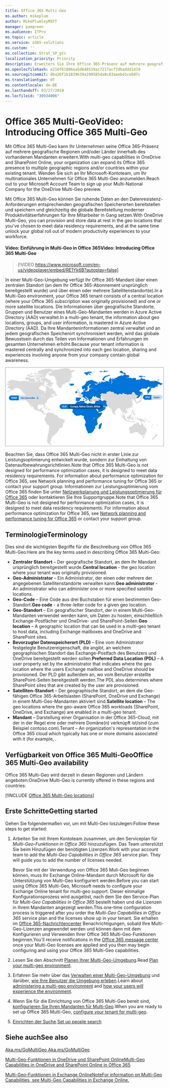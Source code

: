 ```yaml
---
title: Office 365 Multi-Geo
ms.author: mikeplum
author: MikePlumleyMSFT
manager: pamgreen
ms.audience: ITPro
ms.topic: article
ms.service: o365-solutions
ms.custom: ''
ms.collection: Strat_SP_gtc
localization_priority: Priority
description: Erweitern Sie Ihre Office 365-Präsenz auf mehrere geografische Regionen mit Office 365 Multi-Geo.
ms.openlocfilehash: e216f61806ea5d648519ac7217acf7dbaddd1419
ms.sourcegitcommit: 8ba20f1b1839630a199585da0c83aaebd1ceb9fc
ms.translationtype: HT
ms.contentlocale: de-DE
ms.lasthandoff: 03/27/2019
ms.locfileid: "30934006"
---
```

# <a name="office-365-multi-geo"></a><span data-ttu-id="a031b-103">Office 365 Multi-Geo</span><span class="sxs-lookup"><span data-stu-id="a031b-103">Video: Introducing Office 365 Multi-Geo</span></span>

<span data-ttu-id="a031b-104">Mit Office 365 Multi-Geo kann Ihr Unternehmen seine Office 365-Präsenz auf mehrere geografische Regionen und/oder Länder innerhalb des vorhandenen Mandanten erweitern.</span><span class="sxs-lookup"><span data-stu-id="a031b-104">With multi-geo capabilities in OneDrive and SharePoint Online, your organization can expand its Office 365 presence to multiple geographic regions and/or countries within your existing tenant.</span></span> <span data-ttu-id="a031b-105">Wenden Sie sich an Ihr Microsoft-Kontoteam, um Ihr multinationales Unternehmen für Office 365 Multi-Geo anzumelden.</span><span class="sxs-lookup"><span data-stu-id="a031b-105">Reach out to your Microsoft Account Team to sign up your Multi-National Company for the OneDrive Multi-Geo preview.</span></span>
  
<span data-ttu-id="a031b-106">Mit Office 365 Multi-Geo können Sie ruhende Daten an den Datenresistenz-Anforderungen entsprechenden geografischen Speicherorten bereitstellen und speichern und gleichzeitig die globale Bereitstellung moderner Produktivitätserfahrungen für Ihre Mitarbeiter in Gang setzen.</span><span class="sxs-lookup"><span data-stu-id="a031b-106">With OneDrive Multi-Geo, you can provision and store data at rest in the geo locations that you've chosen to meet data residency requirements, and at the same time unlock your global roll out of modern productivity experiences to your workforce.</span></span>

#### <a name="video-introducing-office-365-multi-geo"></a><span data-ttu-id="a031b-107">Video: Einführung in Multi-Geo in Office 365</span><span class="sxs-lookup"><span data-stu-id="a031b-107">Video: Introducing Office 365 Multi-Geo</span></span>

> [!VIDEO https://www.microsoft.com/en-us/videoplayer/embed/RE1Yk6B?autoplay=false]

<span data-ttu-id="a031b-108">In einer Multi-Geo-Umgebung verfügt Ihr Office 365-Mandant über einen zentralen Standort (an dem Ihr Office 365-Abonnement ursprünglich bereitgestellt wurde) und über einen oder mehrere Satellitenstandort(e).</span><span class="sxs-lookup"><span data-stu-id="a031b-108">In a Multi-Geo environment, your Office 365 tenant consists of a central location (where your Office 365 subscription was originally provisioned) and one or more satellite locations.</span></span> <span data-ttu-id="a031b-109">Die Informationen über geografische Standorte, Gruppen und Benutzer eines Multi-Geo-Mandanten werden in Azure Active Directory (AAD) verwaltet.</span><span class="sxs-lookup"><span data-stu-id="a031b-109">In a multi-geo tenant, the information about geo locations, groups, and user information, is mastered in Azure Active Directory (AAD).</span></span> <span data-ttu-id="a031b-110">Da Ihre Mandanteninformationen zentral verwaltet und an jedem geografischen Speicherort synchronisiert werden, wird das globale Bewusstsein durch das Teilen von Informationen und Erfahrungen im gesamten Unternehmen erhöht.</span><span class="sxs-lookup"><span data-stu-id="a031b-110">Because your tenant information is mastered centrally and synchronized into each geo location, sharing and experiences involving anyone from your company contain global awareness.</span></span>

![Screenshot der Multi-Geo-Zuordnung aus der SharePoint-Admin Center](media/multi-geo-world-map.png)

<span data-ttu-id="a031b-112">Beachten Sie, dass Office 365 Multi-Geo nicht in erster Linie zur Leistungsoptimierung entwickelt wurde, sondern zur Einhaltung von Datenaufbewahrungsrichtlinien.</span><span class="sxs-lookup"><span data-stu-id="a031b-112">Note that Office 365 Multi-Geo is not designed for performance optimization cases, it is designed to meet data residency requirements. For information about performance optimization for Office 365, see Network planning and performance tuning for Office 365 or contact your support group.</span></span> <span data-ttu-id="a031b-113">Informationen zur Leistungsoptimierung vom Office 365 finden Sie unter [Netzwerkplanung und Leistungsoptimierung für Office 365](https://support.office.com/article/e5f1228c-da3c-4654-bf16-d163daee8848) oder kontaktieren Sie Ihre Supportgruppe.</span><span class="sxs-lookup"><span data-stu-id="a031b-113">Note that Office 365 Multi-Geo is not designed for performance optimization cases, it is designed to meet data residency requirements. For information about performance optimization for Office 365, see [Network planning and performance tuning for Office 365](https://support.office.com/article/e5f1228c-da3c-4654-bf16-d163daee8848) or contact your support group.</span></span>

## <a name="terminology"></a><span data-ttu-id="a031b-114">Terminologie</span><span class="sxs-lookup"><span data-stu-id="a031b-114">Terminology</span></span>

<span data-ttu-id="a031b-115">Dies sind die wichtigsten Begriffe für die Beschreibung von Office 365 Multi-Geo:</span><span class="sxs-lookup"><span data-stu-id="a031b-115">Here are the key terms used in describing Office 365 Multi-Geo:</span></span>

- <span data-ttu-id="a031b-116">**Zentraler Standort** – Der geografische Standort, an dem Ihr Mandant ursprünglich bereitgestellt wurde.</span><span class="sxs-lookup"><span data-stu-id="a031b-116">**Central location** - the geo location where your tenant was originally provisioned.</span></span>
- <span data-ttu-id="a031b-117">**Geo-Administrator** – Ein Administrator, der einen oder mehrere der angegebenen Satellitenstandorte verwalten kann.</span><span class="sxs-lookup"><span data-stu-id="a031b-117">**Geo administrator** - An administrator who can administer one or more specified satellite locations.</span></span>
- <span data-ttu-id="a031b-118">**Geo-Code** – Eine Code aus drei Buchstaben für einen bestimmten Geo-Standort.</span><span class="sxs-lookup"><span data-stu-id="a031b-118">**Geo code** - a three-letter code for a given geo location.</span></span>
- <span data-ttu-id="a031b-119">**Geo-Standort** – Ein geografischer Standort, der in einem Multi-Geo-Mandanten verwendet werden kann, um Daten zu hosten, einschließlich Exchange-Postfächer und OneDrive- und SharePoint-Seiten.</span><span class="sxs-lookup"><span data-stu-id="a031b-119">**Geo location** – A geographic location that can be used in a multi-geo tenant to host data, including Exchange mailboxes and OneDrive and SharePoint sites.</span></span>
- <span data-ttu-id="a031b-120">**Bevorzugter Datenspeicherort (PLD)** – Eine vom Administrator festgelegte Benutzereigenschaft, die angibt, an welchem geographischen Standort das Exchange-Postfach des Benutzers und OneDrive bereitgestellt werden sollen.</span><span class="sxs-lookup"><span data-stu-id="a031b-120">**Preferred Data Location (PDL)** – A user property set by the administrator that indicates where the geo location where the users Exchange mailbox and OneDrive should be provisioned.</span></span> <span data-ttu-id="a031b-121">Der PLD gibt außerdem an, wo vom Benutzer erstellte SharePoint-Seiten bereitgestellt werden.</span><span class="sxs-lookup"><span data-stu-id="a031b-121">The PDL also determines where SharePoint sites that are created by the user are provisioned.</span></span>
- <span data-ttu-id="a031b-122">**Satelliten-Standort** – Der geographische Standort, an dem die Geo-fähigen Office 365-Arbeitslasten (SharePoint, OneDrive und Exchange) in einem Multi-Geo-Mandanten aktiviert sind.</span><span class="sxs-lookup"><span data-stu-id="a031b-122">**Satellite location** – The geo locations where the geo-aware Office 365 workloads (SharePoint, OneDrive, and Exchange) are enabled in a multi-geo tenant.</span></span>
- <span data-ttu-id="a031b-123">**Mandant** – Darstellung einer Organisation in der Office 365-Cloud, mit der in der Regel eine oder mehrere Domäne(n) verknüpft ist/sind (zum Beispiel contoso.com).</span><span class="sxs-lookup"><span data-stu-id="a031b-123">Tenant – An organization's representation in the Office 365 cloud which typically has one or more domains associated with it (for example, .</span></span>

## <a name="office-365-multi-geo-availability"></a><span data-ttu-id="a031b-124">Verfügbarkeit von Office 365 Multi-Geo</span><span class="sxs-lookup"><span data-stu-id="a031b-124">Office 365 Multi-Geo availability</span></span>

<span data-ttu-id="a031b-125">Office 365 Multi-Geo wird derzeit in diesen Regionen und Ländern angeboten:</span><span class="sxs-lookup"><span data-stu-id="a031b-125">OneDrive Multi-Geo is currently offered in these regions and countries:</span></span>

[!INCLUDE [Office 365 Multi-Geo locations](includes/office-365-multi-geo-locations.md)]

## <a name="getting-started"></a><span data-ttu-id="a031b-126">Erste Schritte</span><span class="sxs-lookup"><span data-stu-id="a031b-126">Getting started</span></span>

<span data-ttu-id="a031b-127">Gehen Sie folgendermaßen vor, um mit Multi-Geo loszulegen:</span><span class="sxs-lookup"><span data-stu-id="a031b-127">Follow these steps to get started:</span></span>

1. <span data-ttu-id="a031b-p105">Arbeiten Sie mit Ihrem Kontoteam zusammen, um den Serviceplan für _Multi-Geo-Funktionen in Office 365_ hinzuzufügen. Das Team unterstützt Sie beim Hinzufügen der benötigten Lizenzen.</span><span class="sxs-lookup"><span data-stu-id="a031b-p105">Work with your account team to add the _Multi-Geo Capabilities in Office 365_ service plan. They will guide you to add the number of licenses needed.</span></span>

   <span data-ttu-id="a031b-130">Bevor Sie mit der Verwendung von Office 365 Muli-Geo beginnen können, muss Ihr Exchange Online-Mandant durch Microsoft für die Unterstützung von Multi-Geo konfiguriert werden.</span><span class="sxs-lookup"><span data-stu-id="a031b-130">Before you can start using Office 365 Multi-Geo, Microsoft needs to configure your Exchange Online tenant for multi-geo support.</span></span> <span data-ttu-id="a031b-131">Dieser einmalige Konfigurationsprozess wird ausgelöst, nach dem Sie den Service-Plan für *Multi-Geo Capabilities in Office 365* bestellt haben und die Lizenzen in Ihrem Mandanten angezeigt werden.</span><span class="sxs-lookup"><span data-stu-id="a031b-131">This one-time configuration process is triggered after you order the *Multi-Geo Capabilities in Office 365* service plan and the licenses show up in your tenant.</span></span> <span data-ttu-id="a031b-132">Sie erhalten im [Office 365-Nachrichtencenter](https://support.office.com/article/38FB3333-BFCC-4340-A37B-DEDA509C2093) Benachrichtigungen, sobald Ihre Multi-Geo-Lizenzen angewendet werden und können dann mit dem Konfigurieren und Verwenden Ihrer Office 365 Multi-Geo-Funktionen beginnen.</span><span class="sxs-lookup"><span data-stu-id="a031b-132">You'll receive notifications in the [Office 365 message center](https://support.office.com/article/38FB3333-BFCC-4340-A37B-DEDA509C2093) once your Multi-Geo licenses are applied and you then may begin configuring and using your Office 365 Multi-Geo capabilities.</span></span>

2. <span data-ttu-id="a031b-133">Lesen Sie den Abschnitt [Planen Ihrer Multi-Geo-Umgebung](plan-for-multi-geo.md).</span><span class="sxs-lookup"><span data-stu-id="a031b-133">Read [Plan your multi-geo environment](plan-for-multi-geo.md).</span></span>

3. <span data-ttu-id="a031b-134">Erfahren Sie mehr über das [Verwalten einer Multi-Geo-Umgebung](administering-a-multi-geo-environment.md) und darüber, [wie Ihre Benutzer die Umgebung erleben](multi-geo-user-experience.md).</span><span class="sxs-lookup"><span data-stu-id="a031b-134">Learn about [administering a multi-geo environment](administering-a-multi-geo-environment.md) and [how your users will experience the environment](multi-geo-user-experience.md).</span></span>

4. <span data-ttu-id="a031b-135">Wenn Sie für die Einrichtung von Office 365 Multi-Geo bereit sind, [konfigurieren Sie Ihren Mandanten für Multi-Geo](multi-geo-tenant-configuration.md).</span><span class="sxs-lookup"><span data-stu-id="a031b-135">When you are ready to set up Office 365 Multi-Geo, [configure your tenant for multi-geo](multi-geo-tenant-configuration.md).</span></span>

5. <span data-ttu-id="a031b-136">[Einrichten der Suche](configure-search-for-multi-geo.md).</span><span class="sxs-lookup"><span data-stu-id="a031b-136">[Set up people search](configure-search-for-multi-geo.md)</span></span>

## <a name="see-also"></a><span data-ttu-id="a031b-137">Siehe auch</span><span class="sxs-lookup"><span data-stu-id="a031b-137">See also</span></span>

[<span data-ttu-id="a031b-138">Aka.ms/GoMultiGeo </span><span class="sxs-lookup"><span data-stu-id="a031b-138">Aka.ms/GoMultiGeo </span></span>](https://Aka.ms/GoMultiGeo)

[<span data-ttu-id="a031b-139">Multi-Geo-Funktionen in OneDrive und SharePoint Online</span><span class="sxs-lookup"><span data-stu-id="a031b-139">Multi-Geo Capabilities in OneDrive and SharePoint Online in Office 365</span></span>](multi-geo-capabilities-in-onedrive-and-sharepoint-online-in-office-365.md)

[<span data-ttu-id="a031b-140">Multi-Geo-Funktionen in Exchange Online</span><span class="sxs-lookup"><span data-stu-id="a031b-140">NoteFor information on Multi-Geo Capabilities, see Multi-Geo Capabilities in Exchange Online.</span></span>](multi-geo-capabilities-in-exchange-online.md)
